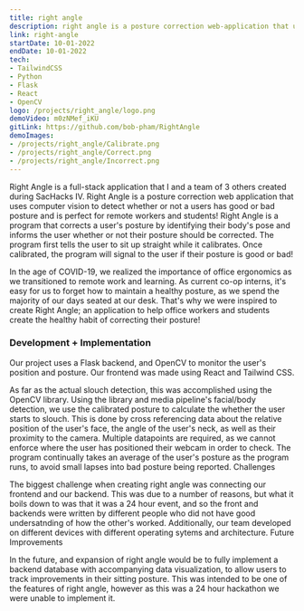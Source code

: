 ```yaml
---
title: right angle
description: right angle is a posture correction web-application that uses computer vision help users improve their posture by detecting and notifying users when they have good and bad sitting posture.
link: right-angle
startDate: 10-01-2022
endDate: 10-01-2022
tech: 
- TailwindCSS
- Python
- Flask
- React
- OpenCV
logo: /projects/right_angle/logo.png
demoVideo: m0zNMef_iKU
gitLink: https://github.com/bob-pham/RightAngle
demoImages:
- /projects/right_angle/Calibrate.png
- /projects/right_angle/Correct.png
- /projects/right_angle/Incorrect.png
---
```


Right Angle is a full-stack application that I and a team of 3 others created during SacHacks IV. Right Angle is a posture correction web application that uses computer vision to detect whether or not a users has good or bad posture and is perfect for remote workers and students! Right Angle is a program that corrects a user's posture by identifying their body's pose and informs the user whether or not their posture should be corrected. The program first tells the user to sit up straight while it calibrates. Once calibrated, the program will signal to the user if their posture is good or bad!

In the age of COVID-19, we realized the importance of office ergonomics as we transitioned to remote work and learning. As current co-op interns, it's easy for us to forget how to maintain a healthy posture, as we spend the majority of our days seated at our desk. That's why we were inspired to create Right Angle; an application to help office workers and students create the healthy habit of correcting their posture!

### Development + Implementation

Our project uses a Flask backend, and OpenCV to monitor the user's position and posture. Our frontend was made using React and Tailwind CSS.

As far as the actual slouch detection, this was accomplished using the OpenCV library. Using the library and media pipeline's facial/body detection, we use the calibrated posture to calculate the whether the user starts to slouch. This is done by cross referencing data about the relative position of the user's face, the angle of the user's neck, as well as their proximity to the camera. Multiple datapoints are required, as we cannot enforce where the user has positioned their webcam in order to check. The program continually takes an average of the user's posture as the program runs, to avoid small lapses into bad posture being reported.
Challenges

The biggest challenge when creating right angle was connecting our frontend and our backend. This was due to a number of reasons, but what it boils down to was that it was a 24 hour event, and so the front and backends were written by different people who did not have good undersatnding of how the other's worked. Additionally, our team developed on different devices with different operating sytems and architecture.
Future Improvements

In the future, and expansion of right angle would be to fully implement a backend database with accompanying data visualization, to allow users to track improvements in their sitting posture. This was intended to be one of the features of right angle, however as this was a 24 hour hackathon we were unable to implement it.
